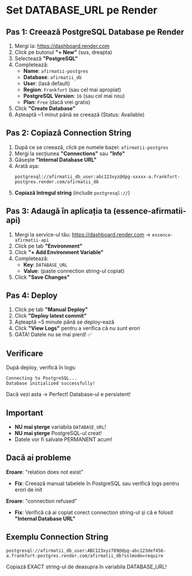 # Set DATABASE_URL pe Render

## Pas 1: Creează PostgreSQL Database pe Render

1. Mergi la: https://dashboard.render.com
2. Click pe butonul **"+ New"** (sus, dreapta)
3. Selectează **"PostgreSQL"**
4. Completează:
   - **Name**: `afirmatii-postgres`
   - **Database**: `afirmatii_db`
   - **User**: (lasă default)
   - **Region**: `Frankfurt` (sau cel mai apropiat)
   - **PostgreSQL Version**: `16` (sau cel mai nou)
   - **Plan**: `Free` (dacă vrei gratis)
5. Click **"Create Database"**
6. Așteaptă ~1 minut până se creează (Status: Available)

## Pas 2: Copiază Connection String

1. După ce se creează, click pe numele bazei: `afirmatii-postgres`
2. Mergi la secțiunea **"Connections"** sau **"Info"**
3. Găsește **"Internal Database URL"**
4. Arată așa:
   ```
   postgresql://afirmatii_db_user:abc123xyz@dpg-xxxxx-a.frankfurt-postgres.render.com/afirmatii_db
   ```
5. **Copiază întregul string** (include `postgresql://`)

## Pas 3: Adaugă în aplicația ta (essence-afirmatii-api)

1. Mergi la service-ul tău: https://dashboard.render.com → `essence-afirmatii-api`
2. Click pe tab **"Environment"**
3. Click **"+ Add Environment Variable"**
4. Completează:
   - **Key**: `DATABASE_URL`
   - **Value**: (paste connection string-ul copiat)
5. Click **"Save Changes"**

## Pas 4: Deploy

1. Click pe tab **"Manual Deploy"**
2. Click **"Deploy latest commit"**
3. Așteaptă ~5 minute până se deploy-ează
4. Click **"View Logs"** pentru a verifica că nu sunt erori
5. GATA! Datele nu se mai pierd! ✅

## Verificare

După deploy, verifică în logs:
```
Connecting to PostgreSQL...
Database initialized successfully!
```

Dacă vezi asta → Perfect! Database-ul e persistent!

## Important

- **NU mai șterge** variabila `DATABASE_URL`!
- **NU mai șterge** PostgreSQL-ul creat!
- Datele vor fi salvate PERMANENT acum!

## Dacă ai probleme

**Eroare**: "relation does not exist"
- **Fix**: Creează manual tabelele în PostgreSQL sau verifică logs pentru erori de init

**Eroare**: "connection refused"
- **Fix**: Verifică că ai copiat corect connection string-ul și că e folosit **"Internal Database URL"**

## Exemplu Connection String

```
postgresql://afirmatii_db_user:ABC123xyz789@dpg-abc123def456-a.frankfurt-postgres.render.com/afirmatii_db?sslmode=require
```

Copiază EXACT string-ul de deasupra în variabila DATABASE_URL!


